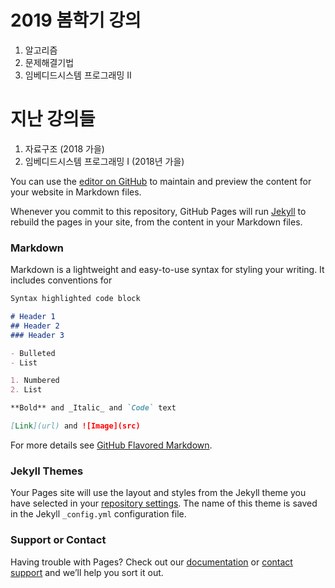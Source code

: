 # 2019 봄학기 강의

1. 알고리즘
2. 문제해결기법
3. 임베디드시스템 프로그래밍 II


# 지난 강의들

1. 자료구조 (2018 가을)
2. 임베디드시스템 프로그래밍 I (2018년 가을)


You can use the [editor on GitHub](https://github.com/ohheum/ohheum.github.io/edit/master/index.md) to maintain and preview the content for your website in Markdown files.

Whenever you commit to this repository, GitHub Pages will run [Jekyll](https://jekyllrb.com/) to rebuild the pages in your site, from the content in your Markdown files.

### Markdown

Markdown is a lightweight and easy-to-use syntax for styling your writing. It includes conventions for

```markdown
Syntax highlighted code block

# Header 1
## Header 2
### Header 3

- Bulleted
- List

1. Numbered
2. List

**Bold** and _Italic_ and `Code` text

[Link](url) and ![Image](src)
```

For more details see [GitHub Flavored Markdown](https://guides.github.com/features/mastering-markdown/).

### Jekyll Themes

Your Pages site will use the layout and styles from the Jekyll theme you have selected in your [repository settings](https://github.com/ohheum/ohheum.github.io/settings). The name of this theme is saved in the Jekyll `_config.yml` configuration file.

### Support or Contact

Having trouble with Pages? Check out our [documentation](https://help.github.com/categories/github-pages-basics/) or [contact support](https://github.com/contact) and we’ll help you sort it out.

